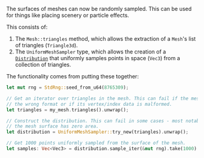 <!-- Uniform mesh sampling -->
<!-- https://github.com/bevyengine/bevy/pull/14071 -->

The surfaces of meshes can now be randomly sampled. This can be used for things like placing scenery or particle effects.

This consists of:

1. The `Mesh::triangles` method, which allows the extraction of a `Mesh`'s list of 
  triangles (`Triangle3d`).
2. The `UniformMeshSampler` type, which allows the creation of a [`Distribution`] that
  uniformly samples points in space (`Vec3`) from a collection of triangles.

The functionality comes from putting these together:

```rust
let mut rng = StdRng::seed_from_u64(8765309);

// Get an iterator over triangles in the mesh. This can fail if the mesh has
// the wrong format or if its vertex/index data is malformed.
let triangles = my_mesh.triangles().unwrap();

// Construct the distribution. This can fail in some cases - most notably if 
// the mesh surface has zero area.
let distribution = UniformMeshSampler::try_new(triangles).unwrap();

// Get 1000 points uniformly sampled from the surface of the mesh.
let samples: Vec<Vec3> = distribution.sample_iter(&mut rng).take(1000).collect();
```

[`Distribution`]: https://docs.rs/rand/0.8.5/rand/distributions/trait.Distribution.html
